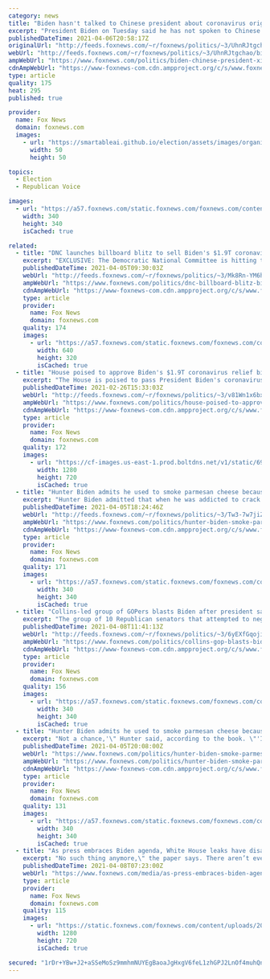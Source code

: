 ```yaml
---
category: news
title: "Biden hasn't talked to Chinese president about coronavirus origins"
excerpt: "President Biden on Tuesday said he has not spoken to Chinese President Xi Jinping about the origins of COVID-19."
publishedDateTime: 2021-04-06T20:58:17Z
originalUrl: "http://feeds.foxnews.com/~r/foxnews/politics/~3/UhnRJtgchao/biden-chinese-president-xi-jinping-coronavirus-origins"
webUrl: "http://feeds.foxnews.com/~r/foxnews/politics/~3/UhnRJtgchao/biden-chinese-president-xi-jinping-coronavirus-origins"
ampWebUrl: "https://www.foxnews.com/politics/biden-chinese-president-xi-jinping-coronavirus-origins.amp"
cdnAmpWebUrl: "https://www-foxnews-com.cdn.ampproject.org/c/s/www.foxnews.com/politics/biden-chinese-president-xi-jinping-coronavirus-origins.amp"
type: article
quality: 175
heat: 295
published: true

provider:
  name: Fox News
  domain: foxnews.com
  images:
    - url: "https://smartableai.github.io/election/assets/images/organizations/foxnews.com-50x50.jpg"
      width: 50
      height: 50

topics:
  - Election
  - Republican Voice

images:
  - url: "https://a57.foxnews.com/static.foxnews.com/foxnews.com/content/uploads/2020/10/340/340/brooke-singman-headshot.jpg?ve=1&tl=1"
    width: 340
    height: 340
    isCached: true

related:
  - title: "DNC launches billboard blitz to sell Biden's $1.9T coronavirus relief law"
    excerpt: "EXCLUSIVE: The Democratic National Committee is hitting the road in its latest campaign to tout President Biden's $1.9 trillion coronavirus relief plan and call out Republicans who voted against it."
    publishedDateTime: 2021-04-05T09:30:03Z
    webUrl: "http://feeds.foxnews.com/~r/foxnews/politics/~3/Mk8Rn-YM6h8/dnc-billboard-blitz-biden-coronavirus-relief-law"
    ampWebUrl: "https://www.foxnews.com/politics/dnc-billboard-blitz-biden-coronavirus-relief-law.amp"
    cdnAmpWebUrl: "https://www-foxnews-com.cdn.ampproject.org/c/s/www.foxnews.com/politics/dnc-billboard-blitz-biden-coronavirus-relief-law.amp"
    type: article
    provider:
      name: Fox News
      domain: foxnews.com
    quality: 174
    images:
      - url: "https://a57.foxnews.com/static.foxnews.com/foxnews.com/content/uploads/2021/04/640/320/Democratic-National-Committee.2.jpg?ve=1&tl=1"
        width: 640
        height: 320
        isCached: true
  - title: "House poised to approve Biden's $1.9T coronavirus relief bill in Friday vote"
    excerpt: "The House is poised to pass President Biden's coronavirus relief package on a party-line vote Friday and send the $1.9 trillion measure to the Senate as Congress races to provide a fresh round of aid to Americans still reeling from the pandemic."
    publishedDateTime: 2021-02-26T15:33:03Z
    webUrl: "http://feeds.foxnews.com/~r/foxnews/politics/~3/v81Wn1x6bxY/house-poised-to-approve-bidens-1-9t-coronavirus-relief-bill-in-friday-vote"
    ampWebUrl: "https://www.foxnews.com/politics/house-poised-to-approve-bidens-1-9t-coronavirus-relief-bill-in-friday-vote.amp"
    cdnAmpWebUrl: "https://www-foxnews-com.cdn.ampproject.org/c/s/www.foxnews.com/politics/house-poised-to-approve-bidens-1-9t-coronavirus-relief-bill-in-friday-vote.amp"
    type: article
    provider:
      name: Fox News
      domain: foxnews.com
    quality: 172
    images:
      - url: "https://cf-images.us-east-1.prod.boltdns.net/v1/static/694940094001/5849ecf7-8c15-4fea-95f3-4c24ca446e85/0511ed69-9218-4c93-9e69-1929be5c050c/1280x720/match/image.jpg"
        width: 1280
        height: 720
        isCached: true
  - title: "Hunter Biden admits he used to smoke parmesan cheese because it resembled crack"
    excerpt: "Hunter Biden admitted that when he was addicted to crack cocaine, he smoked parmesan cheese because it resembled the drug."
    publishedDateTime: 2021-04-05T18:24:46Z
    webUrl: "http://feeds.foxnews.com/~r/foxnews/politics/~3/Tw3-7w7jiZc/hunter-biden-smoke-parmesan-cheese-resembled-crack"
    ampWebUrl: "https://www.foxnews.com/politics/hunter-biden-smoke-parmesan-cheese-resembled-crack.amp"
    cdnAmpWebUrl: "https://www-foxnews-com.cdn.ampproject.org/c/s/www.foxnews.com/politics/hunter-biden-smoke-parmesan-cheese-resembled-crack.amp"
    type: article
    provider:
      name: Fox News
      domain: foxnews.com
    quality: 171
    images:
      - url: "https://a57.foxnews.com/static.foxnews.com/foxnews.com/content/uploads/2021/03/340/340/RonnBlitzerHeadshot.jpg?ve=1&tl=1"
        width: 340
        height: 340
        isCached: true
  - title: "Collins-led group of GOPers blasts Biden after president says they ‘didn’t move an inch’ on COVID compromise"
    excerpt: "The group of 10 Republican senators that attempted to negotiate with President Biden on coronavirus relief slammed the president in a biting statement Wednesday night accusing him of misrepresenting their meeting and its fallout. "
    publishedDateTime: 2021-04-08T11:41:13Z
    webUrl: "http://feeds.foxnews.com/~r/foxnews/politics/~3/6yEXfGqoji4/collins-gop-blasts-biden-covid-compromise"
    ampWebUrl: "https://www.foxnews.com/politics/collins-gop-blasts-biden-covid-compromise.amp"
    cdnAmpWebUrl: "https://www-foxnews-com.cdn.ampproject.org/c/s/www.foxnews.com/politics/collins-gop-blasts-biden-covid-compromise.amp"
    type: article
    provider:
      name: Fox News
      domain: foxnews.com
    quality: 156
    images:
      - url: "https://a57.foxnews.com/static.foxnews.com/foxnews.com/content/uploads/2020/01/340/340/Screen-Shot-2020-01-15-at-11.36.03-AM.png?ve=1&tl=1"
        width: 340
        height: 340
        isCached: true
  - title: "Hunter Biden admits he used to smoke parmesan cheese because it resembled crack"
    excerpt: "Not a chance,'\" Hunter said, according to the book. \"'I don't know what else to do,'\" Joe Biden, then on the verge of announcing his candidacy for president, said, according to his son. \"'I'm so scared. Tell me what to do.\" \"'Not f----- this,'\" Hunter ..."
    publishedDateTime: 2021-04-05T20:08:00Z
    webUrl: "https://www.foxnews.com/politics/hunter-biden-smoke-parmesan-cheese-resembled-crack"
    ampWebUrl: "https://www.foxnews.com/politics/hunter-biden-smoke-parmesan-cheese-resembled-crack.amp"
    cdnAmpWebUrl: "https://www-foxnews-com.cdn.ampproject.org/c/s/www.foxnews.com/politics/hunter-biden-smoke-parmesan-cheese-resembled-crack.amp"
    type: article
    provider:
      name: Fox News
      domain: foxnews.com
    quality: 131
    images:
      - url: "https://a57.foxnews.com/static.foxnews.com/foxnews.com/content/uploads/2021/03/340/340/RonnBlitzerHeadshot.jpg?ve=1&tl=1"
        width: 340
        height: 340
        isCached: true
  - title: "As press embraces Biden agenda, White House leaks have disappeared"
    excerpt: "No such thing anymore,\" the paper says. There aren’t even authorized, self-serving leaks in the mold of \"Joe Biden slammed his fist on the desk and said ‘We’ve got to get this done, failure is not an option.’\" The Trump White House was the leakiest ..."
    publishedDateTime: 2021-04-08T07:23:00Z
    webUrl: "https://www.foxnews.com/media/as-press-embraces-biden-agenda-white-house-leaks-have-disappeared"
    type: article
    provider:
      name: Fox News
      domain: foxnews.com
    quality: 115
    images:
      - url: "https://static.foxnews.com/foxnews.com/content/uploads/2021/03/Psaki-318-3.jpg"
        width: 1280
        height: 720
        isCached: true

secured: "1rDr+YBw+J2+aSSeMoSz9mmhmNUYEgBaoaJgHxgV6feL1zhGPJ2LnOf4muhQnZsTD6nXGLPzZCRhHAEpm3bSeg3RJLfgpBPHxXhcsj1aI/bmxiB/ENjHFNSs/PIms7EnFNgs/6TaE2kVXTHVAnFuqrU/eJDutl+ykfF2AsJdwHXkbfSWhFGeHCThU6xAdlOblavgZUEGNraxgiBN8wInj33wj0Vrx0DSXD3cIokGQU29fhbKMfCxnnpPpLAuuq090brMdYPk767KC0n+mgc49LTTo1Em/E5SchlHVZlyHgDGZgu2WMwVdoE8SQH6Yxv+tfQj0k+LCrtblMwA3Dvi+B4KcrhmDA8xuV9gIt1jMQc=;JwsANSqCRvbNuGrY7xGgBw=="
---
```


